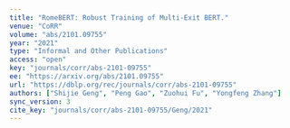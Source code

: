 ```yaml
---
title: "RomeBERT: Robust Training of Multi-Exit BERT."
venue: "CoRR"
volume: "abs/2101.09755"
year: "2021"
type: "Informal and Other Publications"
access: "open"
key: "journals/corr/abs-2101-09755"
ee: "https://arxiv.org/abs/2101.09755"
url: "https://dblp.org/rec/journals/corr/abs-2101-09755"
authors: ["Shijie Geng", "Peng Gao", "Zuohui Fu", "Yongfeng Zhang"]
sync_version: 3
cite_key: "journals/corr/abs-2101-09755/Geng/2021"
---
```

